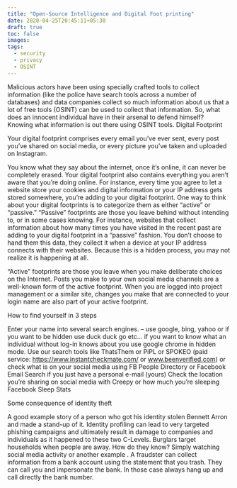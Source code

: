 ```yaml
---
title: "Open-Source Intelligence and Digital Foot printing"
date: 2020-04-25T20:45:11+05:30
draft: true
toc: false
images:
tags:
  - security
  - privacy 
  - OSINT
---
```


 Malicious actors have been using specially crafted tools to collect information (like the police have search tools across a number of databases) and data companies collect so much information about us that a lot of free tools (OSINT) can be used to collect that information. So, what does an innocent individual have in their arsenal to defend himself?  Knowing what information is out there using OSINT tools.
Digital Footprint

Your digital footprint comprises every email you’ve ever sent, every post you’ve shared on social media, or every picture you’ve taken and uploaded on Instagram.

You know what they say about the internet, once it’s online, it can never be completely erased. Your digital footprint also contains everything you aren’t aware that you’re doing online. For instance, every time you agree to let a website store your cookies and digital information or your IP address gets stored somewhere, you’re adding to your digital footprint. One way to think about your digital footprints is to categorize them as either “active” or “passive.”
 “Passive” footprints are those you leave behind without intending to, or in some cases knowing. For instance, websites that collect information about how many times you have visited in the recent past are adding to your digital footprint in a “passive” fashion. You don’t choose to hand them this data, they collect it when a device at your IP address connects with their websites. Because this is a hidden process, you may not realize it is happening at all.
 
 
 “Active” footprints are those you leave when you make deliberate choices on the Internet. Posts you make to your own social media channels are a well-known form of the active footprint. When you are logged into project management or a similar site, changes you make that are connected to your login name are also part of your active footprint.

How to find yourself in 3 steps

Enter your name into several search engines. – use google, bing, yahoo or if you want to be hidden use duck duck go etc…  if you want to know what an individual without log-in knows about you use google chrome in hidden mode.
Use our search tools like ThatsThem or PiPL or SPOKEO (paid service: https://www.instantcheckmate.com/ or www.beenverified.com) or check what is on your social media using FB People Directory or Facebook Email Search if you just have a personal e-mail (yours)
Check the location you’re sharing on social media with Creepy or how much you’re sleeping Facebook Sleep Stats

Some consequence of identity theft

A good example story of a person who got his identity stolen Bennett Arron and made a stand-up of it.
Identity profiling can lead to very targeted phishing campaigns and ultimately result in damage to companies and individuals as it happened to these two C-Levels.
Burglars target households when people are away. How do they know? Simply watching social media activity or another example .
A fraudster can collect information from a bank account using the statement that you trash. They can call you and impersonate the bank. In those case always hang up and call directly the bank number.